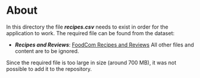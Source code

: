 # About

In this directory the file ***recipes.csv*** needs to exist in order for the application to work. The required file can be found from the dataset:
- ***Recipes and Reviews***: [FoodCom Recipes and Reviews](https://www.kaggle.com/datasets/irkaal/foodcom-recipes-and-reviews?select=recipes.csv)
All other files and content are to be ignored. 

Since the required file is too large in size (around 700 MB), it was not possible to add it to the repository. 